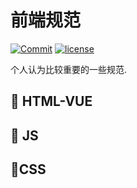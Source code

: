 # 前端规范

[![Commit](https://img.shields.io/github/last-commit/My-job-document/Document.svg)](https://github.com/My-job-document/Document/commits/master) [![license](https://img.shields.io/badge/license-MIT-blue.svg)](https://github.com/My-job-document/Document/blob/master/LICENSE)

个人认为比较重要的一些规范.



## :dart: HTML-VUE





## :dart: JS





## :dart: ​CSS

